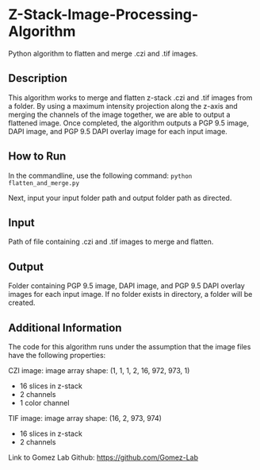 # Z-Stack-Image-Processing-Algorithm
Python algorithm to flatten and merge .czi and .tif images.

## Description
This algorithm works to merge and flatten z-stack .czi and .tif images from a folder. By using a maximum intensity projection along the z-axis and 
merging the channels of the image together, we are able to output a flattened image. Once completed, the algorithm outputs a 
PGP 9.5 image, DAPI image, and PGP 9.5 DAPI overlay image for each input image. 

## How to Run
In the commandline, use the following command: 
```python flatten_and_merge.py```

Next, input your input folder path and output folder path as directed.

## Input
Path of file containing .czi and .tif images to merge and flatten. 

## Output
Folder containing PGP 9.5 image, DAPI image, and PGP 9.5 DAPI overlay images for each input image. If no folder 
exists in directory, a folder will be created.

## Additional Information
The code for this algorithm runs under the assumption that the image files have the following properties:

CZI image: 
image array shape: (1, 1, 1, 2, 16, 972, 973, 1)
- 16 slices in z-stack
- 2 channels
- 1 color channel

TIF image: 
image array shape: (16, 2, 973, 974)
- 16 slices in z-stack
- 2 channels

Link to Gomez Lab Github: https://github.com/Gomez-Lab
